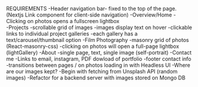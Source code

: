 REQUIREMENTS
    -Header navigation bar- fixed to the top of the page. (Nextjs Link component for client-side navigation)
        -Overview/Home
            -Clicking on photos opens a fullscreen lightbox  
        -Projects
            -scrollable grid of images
            -images display text on hover
            -clickable links to individual project galleries
                -each gallery has a text/carousel/thumbnail option
        -Film Photography
            -masonry grid of photos (React-masonry-css)
            -clicking on photos will open a full-page lightbox (lightGallery)
        -About
            -single page, text, single image (self-portrait)
        -Contact me
            -Links to email, instagram, PDF dowload of portfolio
    -footer contact info
    -transitions between pages / on photos loading in with Headless UI
    -Where are our images kept?
        -Begin with fetching from Unsplash API (random images)
        -Refactor for a backend server with images stored on Mongo DB
